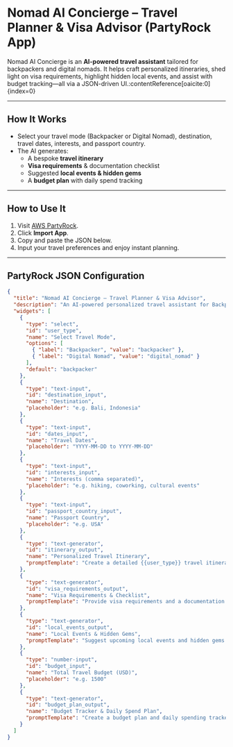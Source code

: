 # Nomad AI Concierge – Travel Planner & Visa Advisor (PartyRock App)

Nomad AI Concierge is an **AI-powered travel assistant** tailored for backpackers and digital nomads. It helps craft personalized itineraries, shed light on visa requirements, highlight hidden local events, and assist with budget tracking—all via a JSON-driven UI.:contentReference[oaicite:0]{index=0}

---

## How It Works
- Select your travel mode (Backpacker or Digital Nomad), destination, travel dates, interests, and passport country.
- The AI generates:
  - A bespoke **travel itinerary**
  - **Visa requirements** & documentation checklist
  - Suggested **local events & hidden gems**
  - A **budget plan** with daily spend tracking 

---

## How to Use It
1. Visit [AWS PartyRock](https://partyrock.aws/).
2. Click **Import App**.
3. Copy and paste the JSON below.
4. Input your travel preferences and enjoy instant planning.

---

## PartyRock JSON Configuration
```json
{
  "title": "Nomad AI Concierge – Travel Planner & Visa Advisor",
  "description": "An AI-powered personalized travel assistant for Backpackers and Digital Nomads to generate travel itineraries, check visa requirements, suggest local events, and track budgets.",
  "widgets": [
    {
      "type": "select",
      "id": "user_type",
      "name": "Select Travel Mode",
      "options": [
        { "label": "Backpacker", "value": "backpacker" },
        { "label": "Digital Nomad", "value": "digital_nomad" }
      ],
      "default": "backpacker"
    },
    {
      "type": "text-input",
      "id": "destination_input",
      "name": "Destination",
      "placeholder": "e.g. Bali, Indonesia"
    },
    {
      "type": "text-input",
      "id": "dates_input",
      "name": "Travel Dates",
      "placeholder": "YYYY-MM-DD to YYYY-MM-DD"
    },
    {
      "type": "text-input",
      "id": "interests_input",
      "name": "Interests (comma separated)",
      "placeholder": "e.g. hiking, coworking, cultural events"
    },
    {
      "type": "text-input",
      "id": "passport_country_input",
      "name": "Passport Country",
      "placeholder": "e.g. USA"
    },
    {
      "type": "text-generator",
      "id": "itinerary_output",
      "name": "Personalized Travel Itinerary",
      "promptTemplate": "Create a detailed {{user_type}} travel itinerary for visiting {{destination_input}} from {{dates_input}} focusing on these interests: {{interests_input}}."
    },
    {
      "type": "text-generator",
      "id": "visa_requirements_output",
      "name": "Visa Requirements & Checklist",
      "promptTemplate": "Provide visa requirements and a documentation checklist for a traveler holding a passport from {{passport_country_input}} visiting {{destination_input}}."
    },
    {
      "type": "text-generator",
      "id": "local_events_output",
      "name": "Local Events & Hidden Gems",
      "promptTemplate": "Suggest upcoming local events and hidden gems in {{destination_input}} relevant to someone interested in {{interests_input}}."
    },
    {
      "type": "number-input",
      "id": "budget_input",
      "name": "Total Travel Budget (USD)",
      "placeholder": "e.g. 1500"
    },
    {
      "type": "text-generator",
      "id": "budget_plan_output",
      "name": "Budget Tracker & Daily Spend Plan",
      "promptTemplate": "Create a budget plan and daily spending tracker for a total budget of ${{budget_input}} over the trip from {{dates_input}}."
    }
  ]
}




